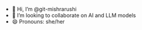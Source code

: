 - 👋 Hi, I’m @git-mishrarushi
- 💞️ I’m looking to collaborate on AI and LLM models
- 😄 Pronouns: she/her
  

<!---
git-mishrarushi/git-mishrarushi is a ✨ special ✨ repository because its `README.md` (this file) appears on your GitHub profile.
You can click the Preview link to take a look at your changes.
--->

